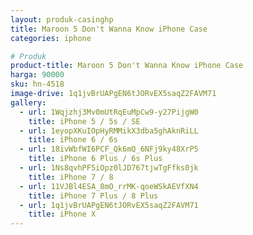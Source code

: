 ```yaml
---
layout: produk-casinghp
title: Maroon 5 Don't Wanna Know iPhone Case
categories: iphone

# Produk
product-title: Maroon 5 Don't Wanna Know iPhone Case
harga: 90000
sku: hn-4518
image-drive: 1q1jvBrUAPgEN6tJORvEX5saqZ2FAVM71
gallery:
  - url: 1Wqjzhj3Mv0mUtRqEuMpCw9-y27PijgW0
    title: iPhone 5 / 5s / SE
  - url: 1eyopXKuIOpHyRMMikX3dba5ghAknRiLL
    title: iPhone 6 / 6s
  - url: 18ivWbfWI6PCF_Qk6mQ_6NFj9ky48XrP5
    title: iPhone 6 Plus / 6s Plus
  - url: 1Ns8qvhPF5iOpz0lJD767tjwTgFfks0jk
    title: iPhone 7 / 8
  - url: 11VJBl4ESA_8mO_rrMK-qoeWSkAEVfXN4
    title: iPhone 7 Plus / 8 Plus
  - url: 1q1jvBrUAPgEN6tJORvEX5saqZ2FAVM71
    title: iPhone X
---
```

